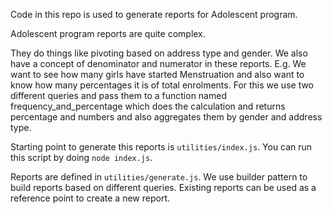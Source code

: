 Code in this repo is used to generate reports for Adolescent program. 

Adolescent program reports are quite complex. 

They do things like pivoting based on address type and gender. We also have a concept of denominator and numerator in these reports. E.g. We want to see how many girls have started Menstruation and also want to know how many percentages it is of total enrolments. For this we use two different queries and pass them to a function named frequency_and_percentage which does the calculation and returns percentage and numbers and also aggregates them by gender and address type. 

Starting point to generate this reports is `utilities/index.js`. You can run this script by doing `node index.js`.

Reports are defined in `utilities/generate.js`. We use builder pattern to build reports based on different queries. Existing reports can be used as a reference point to create a new report.
